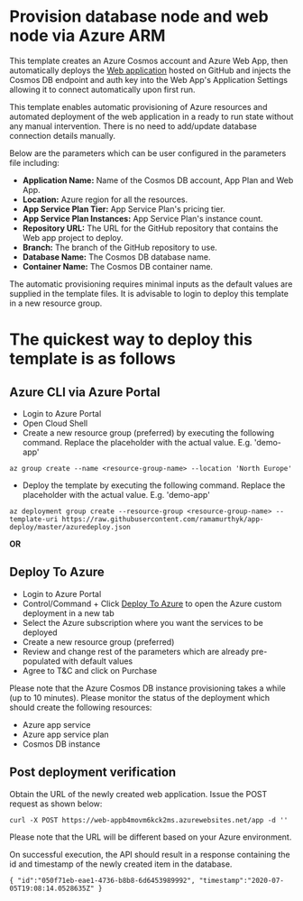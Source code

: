 # Provision database node and web node via Azure ARM

This template creates an Azure Cosmos account and Azure Web App, then automatically deploys the [Web application](https://github.com/ramamurthyk/web-app) hosted on GitHub and injects the Cosmos DB endpoint and auth key into the Web App's Application Settings allowing it to connect automatically upon first run.

This template enables automatic provisioning of Azure resources and automated deployment of the web application in a ready to run state without any manual intervention. There is no need to add/update database connection details manually.

Below are the parameters which can be user configured in the parameters file including:

- **Application Name:** Name of the Cosmos DB account, App Plan and Web App.
- **Location:** Azure region for all the resources.
- **App Service Plan Tier:** App Service Plan's pricing tier.
- **App Service Plan Instances:** App Service Plan's instance count.
- **Repository URL:** The URL for the GitHub repository that contains the Web app project to deploy.
- **Branch:** The branch of the GitHub repository to use.
- **Database Name:** The Cosmos DB database name.
- **Container Name:** The Cosmos DB container name.

The automatic provisioning requires minimal inputs as the default values are supplied in the template files. It is advisable to login to deploy this template in a new resource group.

# The quickest way to deploy this template is as follows

## Azure CLI via Azure Portal
- Login to Azure Portal
- Open Cloud Shell
- Create a new resource group (preferred) by executing the following command. Replace the placeholder <resource-group-name> with the actual value. E.g. 'demo-app'
	
`az group create --name <resource-group-name> --location 'North Europe'`
- Deploy the template by executing the following command. Replace the placeholder <resource-group-name> with the actual value. E.g. 'demo-app'

`az deployment group create --resource-group <resource-group-name> --template-uri https://raw.githubusercontent.com/ramamurthyk/app-deploy/master/azuredeploy.json`

**OR**

## Deploy To Azure
- Login to Azure Portal
- Control/Command + Click [Deploy To Azure](https://portal.azure.com/#create/Microsoft.Template/uri/https%3A%2F%2Fraw.githubusercontent.com%2Framamurthyk%2Fapp-deploy%2Fmaster%2Fazuredeploy.json) to open the Azure custom deployment in a new tab
- Select the Azure subscription where you want the services to be deployed
- Create a new resource group (preferred)
- Review and change rest of the parameters which are already pre-populated with default values
- Agree to T&C and click on Purchase

Please note that the Azure Cosmos DB instance provisioning takes a while (up to 10 minutes). Please monitor the status of the deployment which should create the following resources:
- Azure app service
- Azure app service plan
- Cosmos DB instance

## Post deployment verification
Obtain the URL of the newly created web application. Issue the POST request as shown below:

`curl -X POST https://web-appb4movm6kck2ms.azurewebsites.net/app -d ''`

Please note that the URL will be different based on your Azure environment.

On successful execution, the API should result in a response containing the id and timestamp of the newly created item in the database.

`{
	"id":"050f71eb-eae1-4736-b8b8-6d6453989992",
	"timestamp":"2020-07-05T19:08:14.0528635Z"
}`
